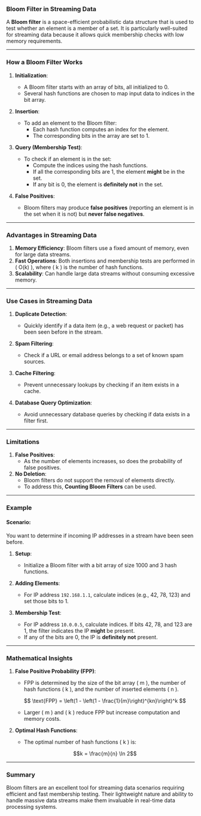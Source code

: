 ### **Bloom Filter in Streaming Data**

A **Bloom filter** is a space-efficient probabilistic data structure that is used to test whether an element is a member of a set. It is particularly well-suited for streaming data because it allows quick membership checks with low memory requirements.

---

### **How a Bloom Filter Works**
1. **Initialization**:
   - A Bloom filter starts with an array of bits, all initialized to 0.
   - Several hash functions are chosen to map input data to indices in the bit array.

2. **Insertion**:
   - To add an element to the Bloom filter:
     - Each hash function computes an index for the element.
     - The corresponding bits in the array are set to 1.

3. **Query (Membership Test)**:
   - To check if an element is in the set:
     - Compute the indices using the hash functions.
     - If all the corresponding bits are 1, the element **might** be in the set.
     - If any bit is 0, the element is **definitely not** in the set.

4. **False Positives**:
   - Bloom filters may produce **false positives** (reporting an element is in the set when it is not) but **never false negatives**.

---

### **Advantages in Streaming Data**
1. **Memory Efficiency**: Bloom filters use a fixed amount of memory, even for large data streams.
2. **Fast Operations**: Both insertions and membership tests are performed in \( O(k) \), where \( k \) is the number of hash functions.
3. **Scalability**: Can handle large data streams without consuming excessive memory.

---

### **Use Cases in Streaming Data**
1. **Duplicate Detection**:
   - Quickly identify if a data item (e.g., a web request or packet) has been seen before in the stream.

2. **Spam Filtering**:
   - Check if a URL or email address belongs to a set of known spam sources.

3. **Cache Filtering**:
   - Prevent unnecessary lookups by checking if an item exists in a cache.

4. **Database Query Optimization**:
   - Avoid unnecessary database queries by checking if data exists in a filter first.

---

### **Limitations**
1. **False Positives**:
   - As the number of elements increases, so does the probability of false positives.
2. **No Deletion**:
   - Bloom filters do not support the removal of elements directly.
   - To address this, **Counting Bloom Filters** can be used.

---

### **Example**

#### Scenario:
You want to determine if incoming IP addresses in a stream have been seen before.

1. **Setup**:
   - Initialize a Bloom filter with a bit array of size 1000 and 3 hash functions.

2. **Adding Elements**:
   - For IP address `192.168.1.1`, calculate indices (e.g., 42, 78, 123) and set those bits to 1.

3. **Membership Test**:
   - For IP address `10.0.0.5`, calculate indices. If bits 42, 78, and 123 are 1, the filter indicates the IP **might** be present.
   - If any of the bits are 0, the IP is **definitely not** present.

---

### **Mathematical Insights**
1. **False Positive Probability (FPP)**:
   - FPP is determined by the size of the bit array \( m \), the number of hash functions \( k \), and the number of inserted elements \( n \).
   ```math
   
   \text{FPP} = \left(1 - \left(1 - \frac{1}{m}\right)^{kn}\right)^k
   
   ```
   - Larger \( m \) and \( k \) reduce FPP but increase computation and memory costs.

2. **Optimal Hash Functions**:
   - The optimal number of hash functions \( k \) is:
   ```math
   k = \frac{m}{n} \ln 2
   ```

---

### **Summary**
Bloom filters are an excellent tool for streaming data scenarios requiring efficient and fast membership testing. Their lightweight nature and ability to handle massive data streams make them invaluable in real-time data processing systems.
